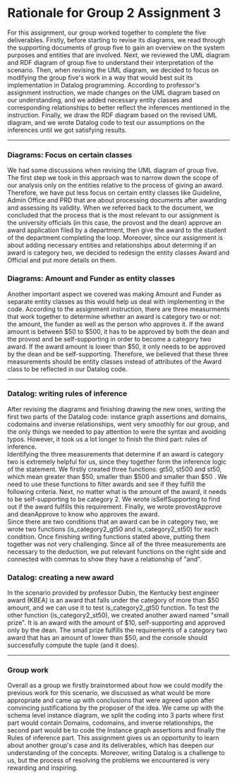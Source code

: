 # Rationale for Group 2 Assignment 3
For this assignment, our group worked together to complete the five deliverables. Firstly, before starting to revise its diagrams, we read through the supporting documents of group five to gain an overview on the system purposes and entities that are involved. Next, we reviewed the UML diagram and RDF diagram of group five to understand their interpretation of the scenario. Then, when revising the UML diagram, we decided to focus on modifying the group five's work in a way that would best suit its implementation in Datalog programming. According to professor's assignment instruction, we made changes on the UML diagram based on our understanding, and we added necessary entity classes and corresponding relationships to better reflect the inferences mentioned in the instruction. Finally, we draw the RDF diagram based on the revised UML diagram, and we wrote Datalog code to test our assumptions on the inferences until we got satisfying results. 
***
### Diagrams: Focus on certain classes
We had some discussions when revising the UML diagram of group five. The first step we took in this approach was to narrow down the scope of our analysis only on the entities relative to the process of giving an award. Therefore, we have put less focus on certain entity classes like Guideline, Admin Office and PRD that are about processing documents after awarding and assessing its validity. When we referred back to the document, we concluded that the process that is the most relevant to our assignment is the university officials (in this case, the provost and the dean) approve an award application filed by a department, then give the award to the student of the department completing the loop. Moreover, since our assignment is about adding necessary entities and relationships about determing if an award is category two, we decided to redesign the entity classes Award and Official and put more details on them.
### Diagrams: Amount and Funder as entity classes
Another important aspect we covered was making Amount and Funder as separate entity classes as this would help us deal with implementing in the code. According to the assignment instruction, there are three measurments that work together to determine whether an award is category two or not: the amount, the funder as well as the person who approves it. If the award amount is between $50 to $500, it has to be approved by both the dean and the provost and be self-supporting in order to become a category two award. If the award amount is lower than $50, it only needs to be approved by the dean and be self-supporting. Therefore, we believed that these three measurements should be entity classes instead of attributes of the Award class to be reflected in our Datalog code. 
***
### Datalog: writing rules of inference
After revising the diagrams and finishing drawing the new ones, writing the first two parts of the Datalog code: instance graph assertions and domains, codomains and inverse relationships, went very smoothly for our group, and the only things we needed to pay attention to were the syntax and avoiding typos. However, it took us a lot longer to finish the third part: rules of inference.  
Identifying the three measurements that determine if an award is category two is extremely helpful for us, since they together form the inference logic of the statement. We firstly created three functions: gt50, st500 and st50, which mean greater than $50, smaller than $500 and smaller than $50 . We need to use these functions to filter awards and see if they fulfill the following criteria. Next, no matter what is the amount of the award, it needs to be self-supporting to be category 2. We wrote isSelfSupporting to find out if the award fulfills this requirement. Finally, we wrote provostApprove and deanApprove to know who approves the award.  
Since there are two conditions that an award can be in category two, we wrote two functions (is_category2_gt50 and is_category2_st50) for each condition. Once finishing writing functions stated above, putting them together was not very challenging. Since all of the three measurements are necessary to the deduction, we put relevant functions on the right side and connected with commas to show they have a relationship of "and".
### Datalog: creating a new award
In the scenario provided by professor Dubin, the Kentucky best engineer award (KBEA) is an award that falls under the category of more than $50 amount, and we can use it to test is_category2_gt50 function. To test the other function (is_category2_st50), we created another award named "small prize". It is an award with the amount of $10, self-supporting and approved only by the dean. The small prize fulfills the requirements of a category two award that has an amount of lower than $50, and the console should successfully compute the tuple (and it does).
***
### Group work
Overall as a group we firstly brainstormed about how we could modify the previous work for this scenario, we discussed as what would be more appropriate and came up with conclusions that were agreed upon after convincing justifications by the proposer of the idea. We came up with the schema level instance diagram, we split the coding into 3 parts where first part would contain Domains, codomains, and inverse relationships, the second part would be to code the Instance graph assertions and finally the Rules of inference part. This assignment gives us an opportunity to learn about another group's case and its deliverables, which has deepen our understanding of the concepts. Moreover, writing Datalog is a challenge to us, but the process of resolving the problems we encountered is very rewarding and inspiring. 
